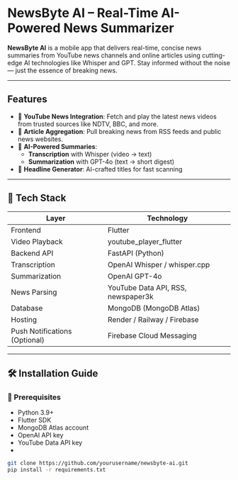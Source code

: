 #  NewsByte AI – Real-Time AI-Powered News Summarizer

**NewsByte AI** is a mobile app that delivers real-time, concise news summaries from YouTube news channels and online articles using cutting-edge AI technologies like Whisper and GPT. Stay informed without the noise — just the essence of breaking news.

---

## Features

- 🎥 **YouTube News Integration**: Fetch and play the latest news videos from trusted sources like NDTV, BBC, and more.
- 📄 **Article Aggregation**: Pull breaking news from RSS feeds and public news websites.
- 🧠 **AI-Powered Summaries**:
  - **Transcription** with Whisper (video → text)
  - **Summarization** with GPT-4o (text → short digest)
- 📰 **Headline Generator**: AI-crafted titles for fast scanning

---

## 📱 Tech Stack

| Layer            | Technology               |
|------------------|---------------------------|
| Frontend         | Flutter                   |
| Video Playback   | youtube_player_flutter    |
| Backend API      | FastAPI (Python)          |
| Transcription    | OpenAI Whisper / whisper.cpp |
| Summarization    | OpenAI GPT-4o             |
| News Parsing     | YouTube Data API, RSS, newspaper3k |
| Database         | MongoDB (MongoDB Atlas)   |
| Hosting          | Render / Railway / Firebase |
| Push Notifications (Optional) | Firebase Cloud Messaging |

---

## 🛠️ Installation Guide

### 🔹 Prerequisites
- Python 3.9+
- Flutter SDK
- MongoDB Atlas account
- OpenAI API key
- YouTube Data API key
- 
```bash
git clone https://github.com/yourusername/newsbyte-ai.git
pip install -r requirements.txt
